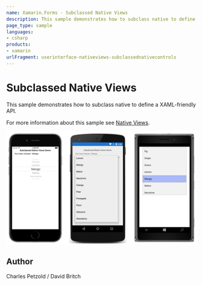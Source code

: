 ```yaml
---
name: Xamarin.Forms - Subclassed Native Views
description: This sample demonstrates how to subclass native to define a XAML-friendly API.
page_type: sample
languages:
- csharp
products:
- xamarin
urlFragment: userinterface-nativeviews-subclassednativecontrols
---
```

# Subclassed Native Views

This sample demonstrates how to subclass native to define a XAML-friendly API.

For more information about this sample see [Native Views](https://developer.xamarin.com/guides/xamarin-forms/user-interface/native-views/).

![Subclassed Native Views application screenshot](Screenshots/01All.png "Subclassed Native Views application screenshot")

## Author

Charles Petzold / David Britch
